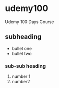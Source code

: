 # udemy100
Udemy 100 Days Course

## subheading
* bullet one
* bullet two

### sub-sub heading
1. number 1
2. number2


